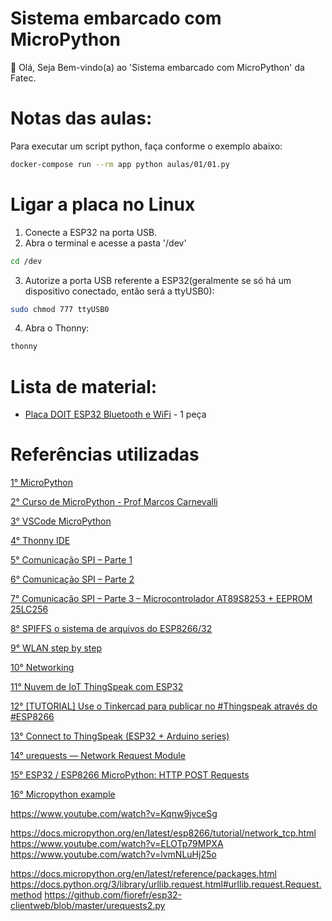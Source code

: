 # Sistema embarcado com MicroPython

👋 Olá, Seja Bem-vindo(a) ao 'Sistema embarcado com MicroPython' da Fatec.

# Notas das aulas:

Para executar um script python, faça conforme o exemplo abaixo:
```sh
docker-compose run --rm app python aulas/01/01.py
```

# Ligar a placa no Linux
1. Conecte a ESP32 na porta USB.
2. Abra o terminal e acesse a pasta '/dev'
```sh
cd /dev
```
3. Autorize a porta USB referente a ESP32(geralmente se só há um dispositivo conectado, então será a ttyUSB0):
```sh
sudo chmod 777 ttyUSB0
```
4. Abra o Thonny:
```sh
thonny
```

# Lista de material:

* [Placa DOIT ESP32 Bluetooth e WiFi](https://www.baudaeletronica.com.br/placa-doit-esp32-bluetooth-e-wifi.html) - 1 peça

# Referências utilizadas

[1° MicroPython](https://micropython.org/)

[2° Curso de MicroPython - Prof Marcos Carnevalli](https://www.youtube.com/watch?v=MTy7YX0Jr_Y)

[3° VSCode MicroPython](https://marketplace.visualstudio.com/items?itemName=dphans.micropython-ide-vscode)

[4° Thonny IDE](https://thonny.org/)

[5° Comunicação SPI – Parte 1](https://www.embarcados.com.br/spi-parte-1/)

[6° Comunicação SPI – Parte 2](https://www.embarcados.com.br/comunicacao-spi-parte-2/)

[7° Comunicação SPI – Parte 3 – Microcontrolador AT89S8253 + EEPROM 25LC256](https://www.embarcados.com.br/comunicacao-spi-parte-3-at89s8253/)

[8° SPIFFS o sistema de arquivos do ESP8266/32](https://www.embarcados.com.br/spiffs-o-sistema-de-arquivos-do-esp8266-32/)

[9° WLAN step by step](https://docs.micropython.org/en/latest/wipy/tutorial/wlan.html)

[10° Networking](https://docs.micropython.org/en/v1.15/esp32/quickref.html#networking)

[11° Nuvem de IoT ThingSpeak com ESP32](https://www.youtube.com/watch?v=Q0geriSwlg8)

[12° [TUTORIAL] Use o Tinkercad para publicar no #Thingspeak através do #ESP8266](https://www.youtube.com/watch?v=IhbyzAKt4bc)

[13° Connect to ThingSpeak (ESP32 + Arduino series)](https://www.youtube.com/watch?v=F1fQ8m3S8-4)

[14° urequests — Network Request Module](https://makeblock-micropython-api.readthedocs.io/en/latest/public_library/Third-party-libraries/urequests.html)

[15° ESP32 / ESP8266 MicroPython: HTTP POST Requests](https://techtutorialsx.com/2017/06/18/esp32-esp8266-micropython-http-post-requests/)

[16° Micropython example](https://forum.micropython.org/viewtopic.php?t=5496)

https://www.youtube.com/watch?v=Kqnw9jvceSg

https://docs.micropython.org/en/latest/esp8266/tutorial/network_tcp.html
https://www.youtube.com/watch?v=ELOTp79MPXA
https://www.youtube.com/watch?v=lvmNLuHj25o


https://docs.micropython.org/en/latest/reference/packages.html
https://docs.python.org/3/library/urllib.request.html#urllib.request.Request.method
https://github.com/fiorefr/esp32-clientweb/blob/master/urequests2.py